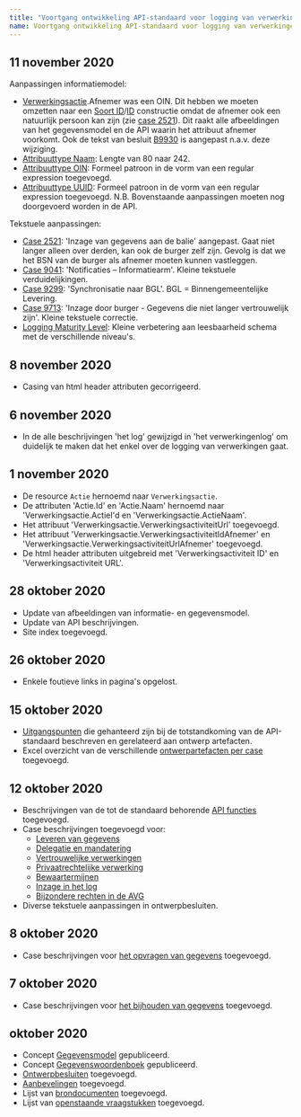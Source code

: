```yaml
---
title: "Voortgang ontwikkeling API-standaard voor logging van verwerkingen"
name: Voortgang ontwikkeling API-standaard voor logging van verwerkingen
---
```


## 11 november 2020
Aanpassingen informatiemodel:
- [Verwerkingsactie](../gegevenswoordenboek/objecttypen/Verwerkingsactie.md).Afnemer was een OIN. Dit hebben we moeten omzetten naar een [Soort ID](../gegevenswoordenboek/attributen/Soort_afnemer_ID.md)/[ID](../gegevenswoordenboek/attributen/Afnemer_ID.md) constructie omdat de afnemer ook een natuurlijk persoon kan zijn (zie [case 2521](./ontwerp/artefacten/2521.md)). Dit raakt alle afbeeldingen van het gegevensmodel en de API waarin het attribuut afnemer voorkomt. Ook de tekst van besluit [B9930](./ontwerp/artefacten/9930.md) is aangepast n.a.v. deze wijziging.
- [Attribuuttype Naam](../gegevenswoordenboek/attribuuttypen/Naam.md): Lengte van 80 naar 242.
- [Attribuuttype OIN](../gegevenswoordenboek/attribuuttypen/OIN.md): Formeel patroon in de vorm van een regular expression toegevoegd.
- [Attribuuttype UUID](../gegevenswoordenboek/attribuuttypen/UUID.md): Formeel patroon in de vorm van een regular expression toegevoegd.
N.B. Bovenstaande aanpassingen moeten nog doorgevoerd worden in de API.

Tekstuele aanpassingen:
- [Case 2521](./ontwerp/artefacten/2521.md): 'Inzage van gegevens aan de balie' aangepast. Gaat niet langer alleen over derden, kan ook de burger zelf zijn. Gevolg is dat we het BSN van de burger als afnemer moeten kunnen vastleggen.
- [Case 9041](./ontwerp/artefacten/9041.md): 'Notificaties – Informatiearm'. Kleine tekstuele verduidelijkingen.
- [Case 9299](./ontwerp/artefacten/9299.md): 'Synchronisatie naar BGL'. BGL = Binnengemeentelijke Levering.
- [Case 9713](./ontwerp/artefacten/9713.md): 'Inzage door burger - Gegevens die niet langer vertrouwelijk zijn'. Kleine tekstuele correctie.
- [Logging Maturity Level](./logging_maturity_level.md): Kleine verbetering aan leesbaarheid schema met de verschillende niveau's.

## 8 november 2020
- Casing van html header attributen gecorrigeerd.

## 6 november 2020
- In de alle beschrijvingen 'het log' gewijzigd in 'het verwerkingenlog' om duidelijk te maken dat het enkel over de logging van verwerkingen gaat.

## 1 november 2020
- De resource `Actie` hernoemd naar `Verwerkingsactie`.
- De attributen 'Actie.Id' en 'Actie.Naam' hernoemd naar 'Verwerkingsactie.ActieI'd en 'Verwerkingsactie.ActieNaam'.
- Het attribuut 'Verwerkingsactie.VerwerkingsactiviteitUrl' toegevoegd.
- Het attribuut 'Verwerkingsactie.VerwerkingsactiviteitIdAfnemer' en 'Verwerkingsactie.VerwerkingsactiviteitUrlAfnemer' toegevoegd.
- De html header attributen uitgebreid met 'Verwerkingsactiviteit ID' en 'Verwerkingsactiviteit URL'.

## 28 oktober 2020
- Update van afbeeldingen van informatie- en gegevensmodel.
- Update van API beschrijvingen.
- Site index toegevoegd.

## 26 oktober 2020
- Enkele foutieve links in pagina's opgelost.

## 15 oktober 2020
- [Uitgangspunten](./uitgangspunten.md) die gehanteerd zijn bij de totstandkoming van de API-standaard beschreven en gerelateerd aan ontwerp artefacten.
-  Excel overzicht van de verschillende [ontwerpartefacten per case](./ontwerp/artefacten/20201011_Artefacten_en_cases.xlsx) toegevoegd.

## 12 oktober 2020
- Beschrijvingen van de tot de standaard behorende [API functies](../api/index.md) toegevoegd.
- Case beschrijvingen toegevoegd voor:
    - [Leveren van gegevens](./ontwerp/cases/leveren_van_gegevens.md)
    - [Delegatie en mandatering](../ontwerp/cases/delegatie_en_mandatering.md)
    - [Vertrouwelijke verwerkingen](../ontwerp/cases/vertrouwelijke_verwerkingen.md)
    - [Privaatrechtelijke verwerking](./ontwerp/cases/privaatrechtelijke_verwerkingen.md)
    - [Bewaartermijnen](./ontwerp/cases/bewaartermijnen.md)
    - [Inzage in het log](./ontwerp/cases/inzage_in_log.md)
    - [Bijzondere rechten in de AVG](./ontwerp/cases/bijzondere_rechten.md)
- Diverse tekstuele aanpassingen in ontwerpbesluiten.

## 8 oktober 2020
- Case beschrijvingen voor [het opvragen van gegevens](./ontwerp/cases/Opvragen_van_gegevens.md) toegevoegd.

## 7 oktober 2020
- Case beschrijvingen voor [het bijhouden van gegevens](./ontwerp/cases/Bijhouden_van_gegevens.md) toegevoegd.

## oktober 2020
- Concept [Gegevensmodel](../gegevensmodel/index.md) gepubliceerd.
- Concept [Gegevenswoordenboek](../gegevenswoordenboek/readme.md) gepubliceerd.
- [Ontwerpbesluiten](./ontwerp/ontwerpbesluiten.md) toegevoegd.
- [Aanbevelingen](./ontwerp/aanbevelingen.md) toegevoegd.
- Lijst van [brondocumenten](./ontwerp/brondocumenten.md) toegevoegd.
- Lijst van [openstaande vraagstukken](./ontwerp/vraagstukken.md) toegevoegd.
